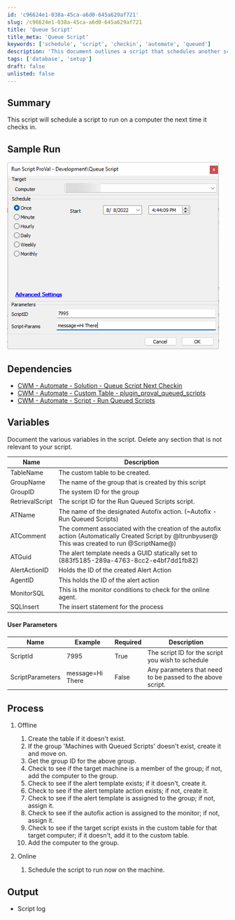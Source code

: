 ```yaml
---
id: 'c96624e1-038a-45ca-a6d0-645a629af721'
slug: /c96624e1-038a-45ca-a6d0-645a629af721
title: 'Queue Script'
title_meta: 'Queue Script'
keywords: ['schedule', 'script', 'checkin', 'automate', 'queued']
description: 'This document outlines a script that schedules another script to run on a computer during its next check-in with the system. It includes details on dependencies, variables, user parameters, and processes involved in setting up the scheduled script.'
tags: ['database', 'setup']
draft: false
unlisted: false
---
```


## Summary

This script will schedule a script to run on a computer the next time it checks in.

## Sample Run

![Sample Run](../../../static/img/Queue-Script/image_1.png)

## Dependencies

- [CWM - Automate - Solution - Queue Script Next Checkin](<../../solutions/Queue Script Next Checkin.md>)
- [CWM - Automate - Custom Table - plugin_proval_queued_scripts](<../tables/plugin_proval_queued_scripts.md>)
- [CWM - Automate - Script - Run Queued Scripts](<./Run Queued Scripts.md>)

## Variables

Document the various variables in the script. Delete any section that is not relevant to your script.

| Name             | Description                                                                 |
|------------------|-----------------------------------------------------------------------------|
| TableName        | The custom table to be created.                                            |
| GroupName        | The name of the group that is created by this script                       |
| GroupID          | The system ID for the group                                                |
| RetrievalScript   | The script ID for the Run Queued Scripts script.                          |
| ATName           | The name of the designated Autofix action. (~Autofix - Run Queued Scripts)|
| ATComment        | The comment associated with the creation of the autofix action (Automatically Created Script by @ltrunbyuser@ This was created to run @ScriptName@) |
| ATGuid           | The alert template needs a GUID statically set to (883f5185-289a-4763-8cc2-e4bf7dd1fb82) |
| AlertActionID    | Holds the ID of the created Alert Action                                    |
| AgentID          | This holds the ID of the alert action                                       |
| MonitorSQL       | This is the monitor conditions to check for the online agent.              |
| SQLInsert        | The insert statement for the process                                        |

#### User Parameters

| Name               | Example           | Required | Description                                                      |
|--------------------|-------------------|----------|------------------------------------------------------------------|
| ScriptId           | 7995              | True     | The script ID for the script you wish to schedule                |
| ScriptParameters    | message=Hi There  | False    | Any parameters that need to be passed to the above script.       |

## Process

1. Offline
   1. Create the table if it doesn't exist.
   2. If the group 'Machines with Queued Scripts' doesn't exist, create it and move on.
   3. Get the group ID for the above group.
   4. Check to see if the target machine is a member of the group; if not, add the computer to the group.
   5. Check to see if the alert template exists; if it doesn't, create it.
   6. Check to see if the alert template action exists; if not, create it.
   7. Check to see if the alert template is assigned to the group; if not, assign it.
   8. Check to see if the autofix action is assigned to the monitor; if not, assign it.
   9. Check to see if the target script exists in the custom table for that target computer; if it doesn't, add it to the custom table.
   10. Add the computer to the group.

2. Online
   1. Schedule the script to run now on the machine.

## Output

- Script log


